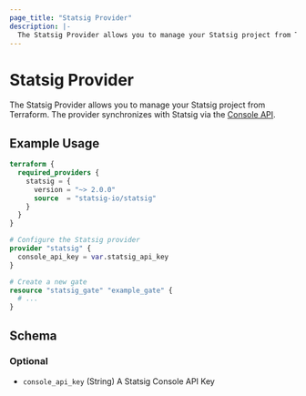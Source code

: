 ```yaml
---
page_title: "Statsig Provider"
description: |-
  The Statsig Provider allows you to manage your Statsig project from Terraform. 
---
```


# Statsig Provider

The Statsig Provider allows you to manage your Statsig project from Terraform.
The provider synchronizes with Statsig via the [Console API](https://docs.statsig.com/console-api/introduction/).

## Example Usage

```terraform
terraform {
  required_providers {
    statsig = {
      version = "~> 2.0.0"
      source  = "statsig-io/statsig"
    }
  }
}

# Configure the Statsig provider
provider "statsig" {
  console_api_key = var.statsig_api_key
}

# Create a new gate
resource "statsig_gate" "example_gate" {
  # ...
}
```

<!-- schema generated by tfplugindocs -->
## Schema

### Optional

- `console_api_key` (String) A Statsig Console API Key